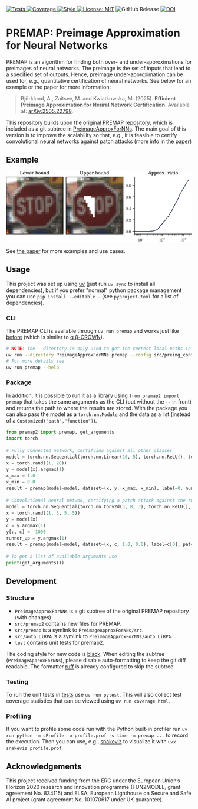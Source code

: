 [
![Tests](https://github.com/Aggrathon/Premap2/actions/workflows/pytest.yaml/badge.svg)
![Coverage](https://img.shields.io/badge/Coverage%20-%20%3E90%20-%20)
![Style](https://img.shields.io/badge/Style%20-%20Ruff%20-%20%23261230?logo=ruff)
](https://github.com/Aggrathon/Premap2/actions/workflows/pytest.yaml)
[![License: MIT](https://img.shields.io/github/license/aggrathon/Premap2?label=License)](https://github.com/Aggrathon/Premap2/blob/main/LICENSE)
![GitHub Release](https://img.shields.io/github/v/release/aggrathon/Premap2?label=Release)
[![DOI](https://img.shields.io/badge/DOI%20-%2010.48550%2FarXiv.2505.22798%20-%20%23FAB70C?logo=doi)
](https://doi.org/10.48550/arXiv.2505.22798)
# PREMAP: Preimage Approximation for Neural Networks

PREMAP is an algorithm for finding both over- and under-approximations for preimages of neural networks.
The preimage is the set of inputs that lead to a specified set of outputs.
Hence, preimage under-approximation can be used for, e.g., quantitative certification of neural networks.
See below for an example or the paper for more information:

> Björklund, A., Zaitsev, M. and Kwiatkowska, M. (2025).
> **Efficient Preimage Approximation for Neural Network Certification**.
> Available at: [arXiv:2505.22798](https://doi.org/10.48550/arXiv.2505.22798).

This repository builds upon the [original PREMAP repository](https://github.com/Zhang-Xiyue/PreimageApproxForNNs), which is included as a git subtree in [PreimageApproxForNNs](PreimageApproxForNNs/).
The main goal of this version is to improve the scalability so that, e.g., it is feasible to certify convolutional neural networks against patch attacks (more info in [the paper](https://doi.org/10.48550/arXiv.2505.22798))


## Example

![Example patch attack](example.webp)

See [the paper](https://doi.org/10.48550/arXiv.2505.22798) for more examples and use cases.


## Usage

This project was set up using [uv](https://docs.astral.sh/uv) (just run `uv sync` to install all dependencies), but if you prefer "normal" python package management you can use `pip install --editable .` (see `pyproject.toml` for a list of dependencies).

### CLI

The PREMAP CLI is available through `uv run premap` and works just like [before](https://github.com/Zhang-Xiyue/PreimageApproxForNNs) (which is similar to [α,β-CROWN](https://github.com/Verified-Intelligence/alpha-beta-CROWN)).

```bash
# NOTE: The --directory is only used to get the correct local paths in the config
uv run --directory PreimageApproxForNNs premap --config src/preimg_configs/vcas.yaml --enable_input_split False
# For more details see
uv run premap --help
```

### Package

In addition, it is possible to run it as a library using `from premap2 import premap` that takes the same arguments as the CLI (but without the `--` in front) and returns the path to where the results are stored. With the package you can also pass the model as a `torch.nn.Module` and the data as a list (instead of a `Customized("path","function")`).

```python
from premap2 import premap, get_arguments
import torch

# Fully connected network, certifying against all other classes
model = torch.nn.Sequential(torch.nn.Linear(20, 5), torch.nn.ReLU(), torch.nn.Linear(5, 3))
x = torch.rand((1, 20))
y = model(x).argmax(1)
x_max = 1.0
x_min = 0.0
result = premap(model=model, dataset=(x, y, x_max, x_min), label=0, num_outputs=3, robustness_type='verified-acc')

# Convolutional neural netwok, certifying a patch attack against the runner up class
model = torch.nn.Sequential(torch.nn.Conv2d(3, 8, 3), torch.nn.ReLU(), torch.nn.Flatten(), torch.nn.Linear(8*3*3, 4))
x = torch.rand((1, 3, 5, 5))
y = model(x)
c = y.argmax(1)
y[:, c] = -1000
runner_up = y.argmax(1)
result = premap(model=model, dataset=(x, c, 1.0, 0.0), label=c[0], patch_x=1, patch_y=2, patch_w=3, patch_h=2, runner_up=runner_up, num_outputs=4, robustness_type='runnerup', threshold=0.75)

# To get a list of available arguments use
print(get_arguments())
```


## Development

### Structure

- `PreimageApproxForNNs` is a git subtree of the original PREMAP repository (with changes)
- `src/premap2` contains new files for PREMAP.
- `src/premap` is a symlink to `PreimageApproxForNNs/src`.
- `src/auto_LiRPA` is a symlink to `PreimageApproxForNNs/auto_LiRPA`.
- `test` contains unit tests for premap2.

The coding style for new code is [black](https://github.com/psf/black).
When editing the subtree (`PreimageApproxForNNs`), please disable auto-formatting to keep the git diff readable.
The formatter [ruff](https://docs.astral.sh/ruff) is already configured to skip the subtree.

### Testing

To run the unit tests in [tests](tests/) use `uv run pytest`.
This will also collect test coverage statistics that can be viewed using `uv run coverage html`.

### Profiling

If you want to profile some code run with the Python built-in profiler run
`uv run python -m cProfile -o profile.prof -s time -m premap ...`
to record the execution.
Then you can use, e.g., [snakeviz](https://github.com/jiffyclub/snakeviz) to visualize it with `uvx snakeviz profile.prof`.


## Acknowledgements

This project received funding from the ERC under the European Union’s Horizon 2020 research and innovation programme (FUN2MODEL, grant agreement No. 834115)
and ELSA: European Lighthouse on Secure and Safe AI project (grant agreement No. 101070617 under UK guarantee).
